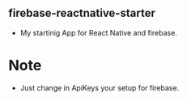 ## firebase-reactnative-starter

- My startinig App for React Native and  firebase.

# Note

- Just change in ApiKeys your setup for firebase.

